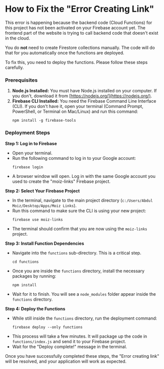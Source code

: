 # How to Fix the "Error Creating Link"

This error is happening because the backend code (Cloud Functions) for this project has not been activated on your Firebase account yet. The frontend part of the website is trying to call backend code that doesn't exist in the cloud.

You do **not** need to create Firestore collections manually. The code will do that for you automatically once the functions are deployed.

To fix this, you need to deploy the functions. Please follow these steps carefully.

### Prerequisites

1.  **Node.js Installed:** You must have Node.js installed on your computer. If you don't, download it from [https://nodejs.org/](https://nodejs.org/).
2.  **Firebase CLI Installed:** You need the Firebase Command Line Interface (CLI). If you don't have it, open your terminal (Command Prompt, PowerShell, or Terminal on Mac/Linux) and run this command:
    ```
    npm install -g firebase-tools
    ```

### Deployment Steps

**Step 1: Log in to Firebase**

   - Open your terminal.
   - Run the following command to log in to your Google account:
     ```
     firebase login
     ```
   - A browser window will open. Log in with the same Google account you used to create the "moiz-links" Firebase project.

**Step 2: Select Your Firebase Project**

   - In the terminal, navigate to the main project directory (`c:/Users/Abdul Moiz/Desktop/Apps/Moiz Links`).
   - Run this command to make sure the CLI is using your new project:
     ```
     firebase use moiz-links
     ```
   - The terminal should confirm that you are now using the `moiz-links` project.

**Step 3: Install Function Dependencies**

   - Navigate into the `functions` sub-directory. This is a critical step.
     ```
     cd functions
     ```
   - Once you are inside the `functions` directory, install the necessary packages by running:
     ```
     npm install
     ```
   - Wait for it to finish. You will see a `node_modules` folder appear inside the `functions` directory.

**Step 4: Deploy the Functions**

   - While still inside the `functions` directory, run the deployment command:
     ```
     firebase deploy --only functions
     ```
   - This process will take a few minutes. It will package up the code in `functions/index.js` and send it to your Firebase project.
   - Wait for the "Deploy complete!" message in the terminal.

Once you have successfully completed these steps, the "Error creating link" will be resolved, and your application will work as expected.
